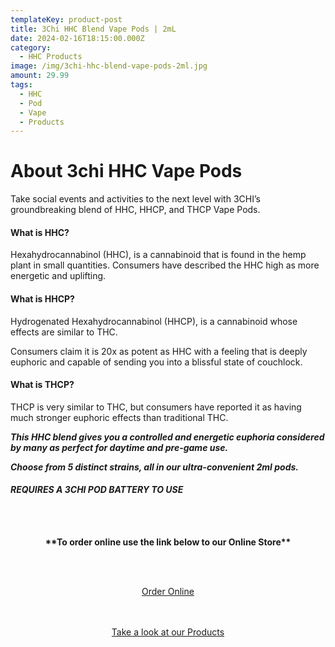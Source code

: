 ```yaml
---
templateKey: product-post
title: 3Chi HHC Blend Vape Pods | 2mL
date: 2024-02-16T18:15:00.000Z
category:
  - HHC Products
image: /img/3chi-hhc-blend-vape-pods-2ml.jpg
amount: 29.99
tags:
  - HHC
  - Pod
  - Vape
  - Products
---
```

# **About 3chi HHC Vape Pods**

Take social events and activities to the next level with 3CHI’s groundbreaking blend of HHC, HHCP, and THCP Vape Pods.

#### **What is HHC?**

Hexahydrocannabinol (HHC), is a cannabinoid that is found in the hemp plant in small quantities. Consumers have described the HHC high as more energetic and uplifting.

#### **What is HHCP?**

Hydrogenated Hexahydrocannabinol (HHCP), is a cannabinoid whose effects are similar to THC.

Consumers claim it is 20x as potent as HHC with a feeling that is deeply euphoric and capable of sending you into a blissful state of couchlock.

#### **What is THCP?**

THCP is very similar to THC, but consumers have reported it as having much stronger euphoric effects than traditional THC.

***This HHC blend gives you a controlled and energetic euphoria considered by many as perfect for daytime and pre-game use.***

***Choose from 5 distinct strains, all in our ultra-convenient 2ml pods.***

#### ***REQUIRES A 3CHI POD BATTERY TO USE***

<br><br>

<Center>

**\*\*To order online use the link below to our Online Store\*\***

<br><br>

<Center><a class="link-view-more-products" target="_blank" href="https://capitalcbd.shop/product/3chi-hhc-blend-vape-pod-2ml/">Order Online</a></

<br><br><br>

<Center><a class="link-view-more-products" target="_blank" href="https://capitalamericanshaman.com/products">Take a look at our Products</a></Center>

<br><br>